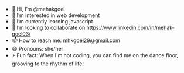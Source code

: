 - 👋 Hi, I’m @mehakgoel
- 👀 I’m interested in web development 
- 🌱 I’m currently learning javascript
- 💞️ I’m looking to collaborate on https://www.linkedin.com/in/mehak-goel03/
- 📫 How to reach me: mhkgoel29@gmail.com 
- 😄 Pronouns: she/her
- ⚡ Fun fact: When I'm not coding, you can find me on the dance floor, grooving to the rhythm of life! 

<!---
mehakgoel29/mehakgoel29 is a ✨ special ✨ repository because its `README.md` (this file) appears on your GitHub profile.
You can click the Preview link to take a look at your changes.
--->
